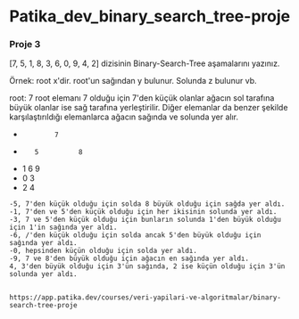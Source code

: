 # Patika_dev_binary_search_tree-proje

### Proje 3
[7, 5, 1, 8, 3, 6, 0, 9, 4, 2] dizisinin Binary-Search-Tree aşamalarını yazınız.

Örnek: root x'dir. root'un sağından y bulunur. Solunda z bulunur vb.

root: 7
root elemanı 7 olduğu için 7'den küçük olanlar ağacın sol tarafına büyük olanlar ise sağ tarafına yerleştirilir. Diğer elemanlar da benzer şekilde karşılaştırıldığı elemanlarca ağacın sağında ve solunda yer alır.
-             7
-        5          8
-    1       6          9
- 0     3
-    2     4
    
    -5, 7'den küçük olduğu için solda 8 büyük olduğu için sağda yer aldı.
    -1, 7'den ve 5'den küçük olduğu için her ikisinin solunda yer aldı.
    -3, 7 ve 5'den küçük olduğu için bunların solunda 1'den büyük olduğu için 1'in sağında yer aldı.
    -6, /'den küçük olduğu için solda ancak 5'den büyük olduğu için sağında yer aldı.
    -0, hepsinden küçün olduğu için solda yer aldı.
    -9, 7 ve 8'den büyük olduğu için ağacın en sağında yer aldı.
    4, 3'den büyük olduğu için 3'ün sağında, 2 ise küçün olduğu için 3'ün solunda yer aldı.
    
    
    https://app.patika.dev/courses/veri-yapilari-ve-algoritmalar/binary-search-tree-proje
